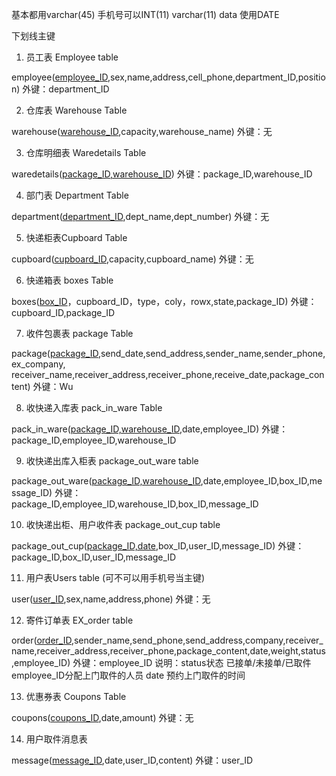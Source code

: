 基本都用varchar(45)
手机号可以INT(11) varchar(11)
data 使用DATE

下划线主键

1. 员工表 Employee table

employee(<u>employee_ID</u>,sex,name,address,cell_phone,department_ID,position)
外键：department_ID

2. 仓库表 Warehouse Table

warehouse(<u>warehouse_ID</u>,capacity,warehouse_name)
外键：无
 

3. 仓库明细表 Waredetails Table 

waredetails(<u>package_ID,warehouse_ID</u>)
外键：package_ID,warehouse_ID 
 

4. 部门表 Department Table

department(<u>department_ID</u>,dept_name,dept_number)
外键：无
 

5. 快递柜表Cupboard Table

cupboard(<u>cupboard_ID</u>,capacity,cupboard_name)
外键：无
 

6. 快递箱表  boxes Table

boxes(<u>box_ID</u>，cupboard_ID，type，coly，rowx,state,package_ID)
外键：cupboard_ID,package_ID
 

7. 收件包裹表 package Table 

package(<u>package_ID</u>,send_date,send_address,sender_name,sender_phone,ex_company,	 	receiver_name,receiver_address,receiver_phone,receive_date,package_content)
外键：Wu
 

8. 收快递入库表 pack_in_ware Table 

pack_in_ware(<u>package_ID,warehouse_ID</u>,date,employee_ID)
外键：package_ID,employee_ID,warehouse_ID
 

9. 收快递出库入柜表 package_out_ware table 

package_out_ware(<u>package_ID,warehouse_ID</u>,date,employee_ID,box_ID,message_ID)
外键：package_ID,employee_ID,warehouse_ID,box_ID,message_ID
 

10. 收快递出柜、用户收件表 package_out_cup table 

package_out_cup(<u>package_ID,date</u>,box_ID,user_ID,message_ID)
外键：package_ID,box_ID,user_ID,message_ID
 

11. 用户表Users table (可不可以用手机号当主键)

user(<u>user_ID</u>,sex,name,address,phone)
外键：无
 

12. 寄件订单表 EX_order table

order(<u>order_ID</u>,sender_name,send_phone,send_address,company,receiver_name,receiver_address,receiver_phone,package_content,date,weight,status,employee_ID)
外键：employee_ID
说明：status状态  已接单/未接单/已取件
      employee_ID分配上门取件的人员
      date 预约上门取件的时间

13. 优惠券表   Coupons Table

coupons(<u>coupons_ID</u>,date,amount)
外键：无


14. 用户取件消息表

message(<u>message_ID</u>,date,user_ID,content)
外键：user_ID